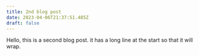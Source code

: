 ```yaml
---
title: 2nd blog post
date: 2023-04-06T21:37:51.485Z
draft: false
---
```

Hello, this is a second blog post. it has a long line at the start so that it will wrap.